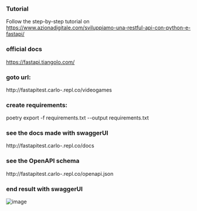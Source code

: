 ### Tutorial
Follow the step-by-step tutorial on https://www.azionadigitale.com/sviluppiamo-una-restful-api-con-python-e-fastapi/

### official docs
https://fastapi.tiangolo.com/ 

### goto url:
http://fastapitest.carlo-.repl.co/videogames

### create requirements:
poetry export -f requirements.txt --output requirements.txt

### see the docs made with swaggerUI
http://fastapitest.carlo-.repl.co/docs

### see the OpenAPI schema
http://fastapitest.carlo-.repl.co/openapi.json

### end result with swaggerUI

![image](https://user-images.githubusercontent.com/57464184/186140414-d38af2a9-7744-4612-b705-114a8d469d76.png)
